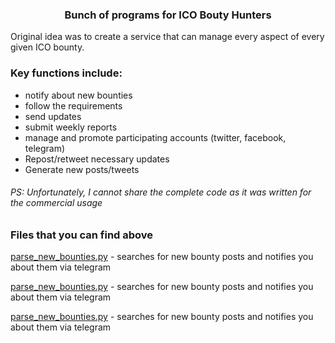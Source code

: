### <p align="center">Bunch of programs for ICO Bouty Hunters

Original idea was to create a service that can manage every aspect of every given ICO bounty.
### Key functions include: 
* notify about new bounties
* follow the requirements
* send updates
* submit weekly reports
* manage and promote participating accounts (twitter, facebook, telegram)
* Repost/retweet necessary updates
* Generate new posts/tweets
###### PS: Unfortunately, I cannot share the complete code as it was written for the commercial usage

### Files that you can find above

[parse_new_bounties.py](https://github.com/samukolov/bitcointank-parser/blob/master/parse_new_bounties.py) - searches for new bounty posts and notifies you about them via telegram

[parse_new_bounties.py](https://github.com/samukolov/bitcointank-parser/blob/master/parse_new_bounties.py) - searches for new bounty posts and notifies you about them via telegram

[parse_new_bounties.py](https://github.com/samukolov/bitcointank-parser/blob/master/parse_new_bounties.py) - searches for new bounty posts and notifies you about them via telegram
